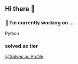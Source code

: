 ## Hi there 👋

### 🔭 I’m currently working on ...

Python

### solved.ac tier
[![Solved.ac Profile](http://mazassumnida.wtf/api/v2/generate_badge?boj=dydgk79)](https://solved.ac/dydgk79/)

<!--
**dydgk79/dydgk79** is a ✨ _special_ ✨ repository because its `README.md` (this file) appears on your GitHub profile.

Here are some ideas to get you started:


- 🌱 I’m currently learning ...
- 👯 I’m looking to collaborate on ...
- 🤔 I’m looking for help with ...
- 💬 Ask me about ...
- 📫 How to reach me: ...
- 😄 Pronouns: ...
- ⚡ Fun fact: ...
-->
